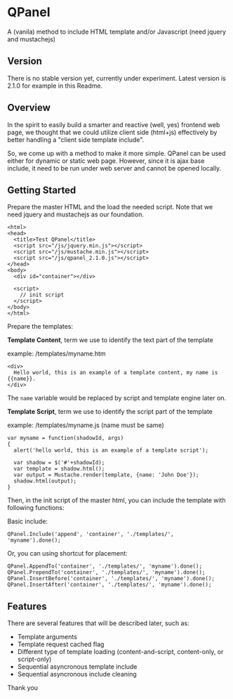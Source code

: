 # QPanel
A (vanila) method to include HTML template and/or Javascript (need jquery and mustachejs)

## Version
There is no stable version yet, currently under experiment. Latest version is 2.1.0 for example in this Readme.

## Overview
In the spirit to easily build a smarter and reactive (well, yes) frontend web page, we thought that we could utilize client side (html+js) effectively by better handling a "client side template include".

So, we come up with a method to make it more simple. QPanel can be used either for dynamic or static web page. However, since it is ajax base include, it need to be run under web server and cannot be opened locally.

## Getting Started
Prepare the master HTML and the load the needed script.
Note that we need jquery and mustachejs as our foundation.
```
<html>
<head>
  <title>Test QPanel</title>
  <script src="/js/jquery.min.js"></script>
  <script src="/js/mustache.min.js"></script>
  <script src="/js/qpanel_2.1.0.js"></script>
</head>
<body>
  <div id="container"></div>
  
  <script>
    // init script
  </script>
</body>
</html>
```

Prepare the templates:

**Template Content**, term we use to identify the text part of the template

example: /templates/myname.htm
```
<div>
  Hello world, this is an example of a template content, my name is {{name}}.
</div>
```
The `name` variable would be replaced by script and template engine later on.

**Template Script**, term we use to identify the script part of the template

example: /templates/myname.js (name must be same)
```
var myname = function(shadowId, args)
{
  alert('hello world, this is an example of a template script');
  
  var shadow = $('#'+shadowId);
  var template = shadow.html();
  var output = Mustache.render(template, {name: 'John Doe'});
  shadow.html(output);
}
```

Then, in the init script of the master html, you can include the template with following functions:

Basic include:
```
QPanel.Include('append', 'container', './templates/', 'myname').done();
```

Or, you can using shortcut for placement:
```
QPanel.AppendTo('container', './templates/', 'myname').done();
QPanel.PrependTo('container', './templates/', 'myname').done();
QPanel.InsertBefore('container', './templates/', 'myname').done();
QPanel.InsertAfter('container', './templates/', 'myname').done();
```

## Features
There are several features that will be described later, such as:
- Template arguments
- Template request cached flag
- Different type of template loading (content-and-script, content-only, or script-only)
- Sequential asyncronous template include
- Sequential asyncronous include cleaning

Thank you
